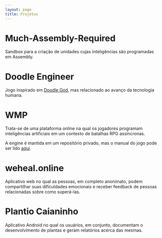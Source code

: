 ```yaml
---
layout: page
title: Projetos
---
```


# Much-Assembly-Required

Sandbox para a criação de unidades cujas inteligências são programadas em Assembly.

# Doodle Engineer

Jogo inspirado em [Doodle God](https://www.kongregate.com/games/badim/doodle-god),
mas relacionado ao avanço da tecnologia humana.

# WMP

Trata-se de uma plataforma online na qual os jogadores programam inteligências
artificiais em um contexto de batalhas RPG assíncronas.

A engine é mantida em um repositório privado, mas o manual do jogo pode ser lido
[aqui](https://github.com/arthurpaulino/wmpmanuals).

# weheal.online

Aplicativo web no qual as pessoas, em completo anonimato, podem compartilhar suas
dificuldades emocionais e receber feedback de pessoas relacionadas sobre como
superá-las.

# Plantio Caianinho

Aplicativo Android no qual os usuários, em conjunto, documentam o desenvolvimento
de plantas e geram relatórios acerca das mesmas.
